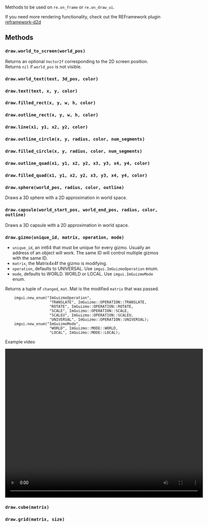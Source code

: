 Methods to be used on `re.on_frame` or `re.on_draw_ui`.

If you need more rendering functionality, check out the REFramework plugin [reframework-d2d](https://github.com/cursey/reframework-d2d)

## Methods
### `draw.world_to_screen(world_pos)`
Returns an optional `Vector2f` corresponding to the 2D screen position. Returns `nil` if `world_pos` is not visible.
### `draw.world_text(text, 3d_pos, color)`
### `draw.text(text, x, y, color)`
### `draw.filled_rect(x, y, w, h, color)`
### `draw.outline_rect(x, y, w, h, color)`
### `draw.line(x1, y1, x2, y2, color)`
### `draw.outline_circle(x, y, radius, color, num_segments)`
### `draw.filled_circle(x, y, radius, color, num_segments)`
### `draw.outline_quad(x1, y1, x2, y2, x3, y3, x4, y4, color)`
### `draw.filled_quad(x1, y1, x2, y2, x3, y3, x4, y4, color)`
### `draw.sphere(world_pos, radius, color, outline)`
Draws a 3D sphere with a 2D approximation in world space.

### `draw.capsule(world_start_pos, world_end_pos, radius, color, outline)`
Draws a 3D capsule with a 2D approximation in world space.

### `draw.gizmo(unique_id, matrix, operation, mode)`
* `unique_id`, an int64 that must be unique for every gizmo. Usually an address of an object will work. The same ID will control multiple gizmos with the same ID.
* `matrix`, the Matrix4x4f the gizmo is modifying.
* `operation`, defaults to UNIVERSAL. Use `imgui.ImGuizmoOperation` enum.
* `mode`, defaults to WORLD. WORLD or LOCAL. Use `imgui.ImGuizmoMode` enum.

Returns a tuple of `changed`, `mat`. Mat is the modified `matrix` that was passed.

```
    imgui.new_enum("ImGuizmoOperation", 
                    "TRANSLATE", ImGuizmo::OPERATION::TRANSLATE, 
                    "ROTATE", ImGuizmo::OPERATION::ROTATE,
                    "SCALE", ImGuizmo::OPERATION::SCALE,
                    "SCALEU", ImGuizmo::OPERATION::SCALEU,
                    "UNIVERSAL", ImGuizmo::OPERATION::UNIVERSAL);
    imgui.new_enum("ImGuizmoMode", 
                    "WORLD", ImGuizmo::MODE::WORLD,
                    "LOCAL", ImGuizmo::MODE::LOCAL);
```

Example video

<video width="640" height="480" controls>
<source src="https://user-images.githubusercontent.com/2909949/176351319-c070b216-fe71-4eb9-84f2-46c665892b11.mp4" type="video/mp4">
</video>

### `draw.cube(matrix)`

### `draw.grid(matrix, size)`
